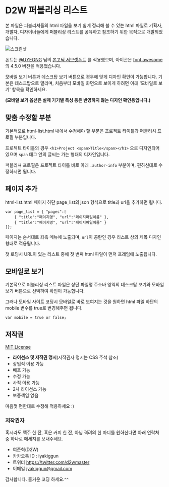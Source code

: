 # D2W 퍼블리싱 리스트

본 파일은 퍼블리셔들의 html 파일을 보기 쉽게 정리해 볼 수 있는 html 파일로 기획자, 개발자, 디자이너들에게 퍼블리싱 리스트를 공유하고 참조하기 위한 목적으로 개발되었습니다.

![스크린샷](screenshot.jpg "스크린샷")

폰트는 [@UYEONG](https://github.com/UYEONG) 님의 [본고딕 서브셋폰트](https://github.com/UYEONG/NotoSans-subset) 를 적용했으며, 아이콘은 [font awesome](https://fortawesome.github.io/Font-Awesome/)의 4.5.0 버전을 적용했습니다.

모바일 보기 버튼과 데스크탑 보기 버튼으로 경우에 맞게 디자인 확인이 가능합니다. 기본은 데스크탑으로 열리며, 처음부터 모바일 화면으로 보이게 하려면 아래 '모바일로 보기' 항목을 확인하세요.

**(모바일 보기 옵션은 실제 기기별 특성 등은 반영하지 않는 디자인 확인용입니다.)**

## 맞춤 수정할 부분

기본적으로 html-list.html 내에서 수정해야 할 부분은 프로젝트 타이틀과 퍼블리셔 프로필 부분입니다.

프로젝트 타이틀의 경우 `<h1>Project <span>Title</span></h1>` 으로 디자인되어 있으며 `span` 태그 안의 글씨는 가는 형태의 디자인입니다.

퍼블리셔 프로필은 프로젝트 타이틀 바로 아래 `.author-info` 부분이며, 편하신대로 수정하시면 됩니다.


## 페이지 추가

html-list.html 페이지 하단 page_list의 json 형식으로 title과 url을 추가하면 됩니다.

```
var page_list = { "pages":[
	{ "title":"페이지명", "url":"페이지파일이름" },
    { "title":"페이지명", "url":"페이지파일이름" }
]};
```
 페이지는 순서대로 좌측 메뉴에 노출되며, `url`이 공란인 경우 리스트 상의 제목 디자인 형태로 적용됩니다.

 첫 로딩시 URL이 있는 리스트 중에 첫 번째 html 파일이 먼저 프레임에 노출됩니다.

 
## 모바일로 보기

기본적으로 퍼블리싱 리스트 파일은 상단 파일명 주소바 영역의 데스크탑 보기와 모바일 보기 버튼으로 선택하여 확인이 가능합니다.

그러나 모바일 사이트 코딩시 모바일로 바로 보여지는 것을 원하면 html 파일 하단의 mobile 변수를 true로 변경해주면 됩니다.
```
var mobile = true or false;
```

 
## 저작권
[MIT License](https://opensource.org/licenses/MIT)

- **라이선스 및 저작권 명시**(저작권자 명시는 CSS 주석 참조)
- 상업적 이용 가능
- 배포 가능
- 수정 가능
- 사적 이용 가능
- 2차 라이선스 가능
- 보증책임 없음

마음껏 편한대로 수정해 적용하세요 :)

### 저작권자

혹시라도 맥주 한 잔, 혹은 커피 한 잔, 아님 격려의 한 마디를 원하신다면 아래 연락처 중 하나로 메세지를 보내주세요.

- 여준혁(D2W)
- 카카오톡 ID : iyakiggun
- 트위터 https://twitter.com/d2wmaster
- 이메일 [iyakiggun@gmail.com](mailto:iyakiggun@gmail.com)

감사합니다. 즐거운 코딩 하세요.^^
